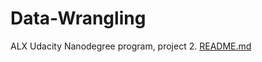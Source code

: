 # Data-Wrangling
ALX Udacity Nanodegree program, project 2.
[README.md](https://github.com/mockingbird-99/Data-Wrangling/files/9976823/README.md)
